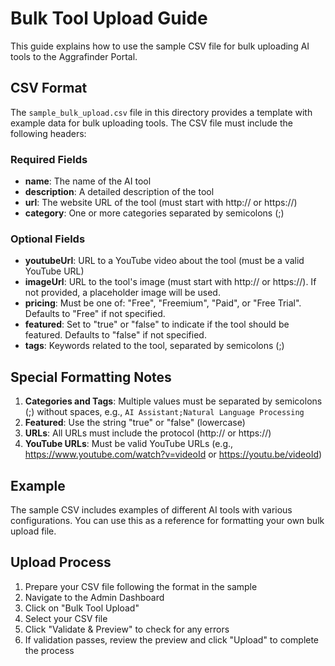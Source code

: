 # Bulk Tool Upload Guide

This guide explains how to use the sample CSV file for bulk uploading AI tools to the Aggrafinder Portal.

## CSV Format

The `sample_bulk_upload.csv` file in this directory provides a template with example data for bulk uploading tools. The CSV file must include the following headers:

### Required Fields

- **name**: The name of the AI tool
- **description**: A detailed description of the tool
- **url**: The website URL of the tool (must start with http:// or https://)
- **category**: One or more categories separated by semicolons (;)

### Optional Fields

- **youtubeUrl**: URL to a YouTube video about the tool (must be a valid YouTube URL)
- **imageUrl**: URL to the tool's image (must start with http:// or https://). If not provided, a placeholder image will be used.
- **pricing**: Must be one of: "Free", "Freemium", "Paid", or "Free Trial". Defaults to "Free" if not specified.
- **featured**: Set to "true" or "false" to indicate if the tool should be featured. Defaults to "false" if not specified.
- **tags**: Keywords related to the tool, separated by semicolons (;)

## Special Formatting Notes

1. **Categories and Tags**: Multiple values must be separated by semicolons (;) without spaces, e.g., `AI Assistant;Natural Language Processing`
2. **Featured**: Use the string "true" or "false" (lowercase)
3. **URLs**: All URLs must include the protocol (http:// or https://)
4. **YouTube URLs**: Must be valid YouTube URLs (e.g., https://www.youtube.com/watch?v=videoId or https://youtu.be/videoId)

## Example

The sample CSV includes examples of different AI tools with various configurations. You can use this as a reference for formatting your own bulk upload file.

## Upload Process

1. Prepare your CSV file following the format in the sample
2. Navigate to the Admin Dashboard
3. Click on "Bulk Tool Upload"
4. Select your CSV file
5. Click "Validate & Preview" to check for any errors
6. If validation passes, review the preview and click "Upload" to complete the process
